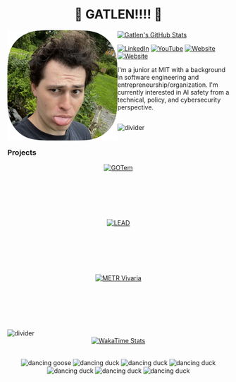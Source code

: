 <h1 align="center">🪿 GATLEN!!!! 🪿</h1>

<a href="https://github.com/GatlenCulp">
  <img align="left" src="./docs/profile-pic.png" width="250" height="250" alt="Profile Pic">
</a>

<a href="https://github.com/GatlenCulp">
  <img align="center" src="https://github-readme-stats.vercel.app/api?username=GatlenCulp&theme=dracula&border_radius=20&show_icons=true&rank_icon=percentile&hide_title=true&card_width=500px&hide_border=true" alt="Gatlen's GitHub Stats">
</a>

<p>
  <a href="https://www.linkedin.com/in/gatlen-culp/"><img src="https://img.shields.io/badge/💼%20LinkedIn-Gatlen%20Culp-0077B5?style=flat&logo=linkedin&logoColor=white" alt="LinkedIn"></a>
  <a href="https://www.youtube.com/@Hugernot"><img src="https://img.shields.io/badge/YouTube-hugz-FF0000?style=flat&logo=youtube&logoColor=white" alt="YouTube"></a>
  <a href="https://gatlen.me"><img src="https://img.shields.io/badge/🔗%20Website-gatlen.me-000000?style=flat&logoColor=white" alt="Website"></a>
  <a href="https://gatlen.me"><img src="https://img.shields.io/badge/Medium-Gatlen%20Culp-12100E?style=flat&logo=medium&logoColor=white" alt="Website"></a>
  
  
</p>

<p>I'm a junior at MIT with a background in software engineering and entrepreneurship/organization. I'm currently interested in AI safety from a technical, policy, and cybersecurity perspective.</p>

<img src="https://media3.giphy.com/media/v1.Y2lkPTc5MGI3NjExcGllOGJyczl6b3l4MmtlNG9hbW9nNXVoMXljcWtzcWdpZHZkbWJ5MiZlcD12MV9pbnRlcm5hbF9naWZfYnlfaWQmY3Q9Zw/AR1Ici6edfxkDgivPv/giphy.gif" alt="divider" style="width: 100%; height: 4px; margin: 15px 0;">

### Projects

<a href="https://github.com/GatlenCulp/gatlens-opinionated-template" style="display: flex; justify-content: center;">
  <img height=125 src="https://github-readme-stats.vercel.app/api/pin/?username=GatlenCulp&repo=gatlens-opinionated-template&theme=dracula&card_width=125&hide_border=true" alt="GOTem" />
</a>
<a href="https://github.com/GatlenCulp/embedding_translation" style="display: flex; justify-content: center;">
  <img height=125 src="https://github-readme-stats.vercel.app/api/pin/?username=GatlenCulp&repo=embedding_translation&theme=dracula&card_width=125&hide_border=true" alt="LEAD" />
</a>
<a href="https://github.com/GatlenCulp/vivaria" style="display: flex; justify-content: center;">
  <img height=125 src="https://github-readme-stats.vercel.app/api/pin/?username=GatlenCulp&repo=vivaria&theme=dracula&card_width=125&hide_border=true" alt="METR Vivaria" />
</a>

<img src="https://media3.giphy.com/media/v1.Y2lkPTc5MGI3NjExcGllOGJyczl6b3l4MmtlNG9hbW9nNXVoMXljcWtzcWdpZHZkbWJ5MiZlcD12MV9pbnRlcm5hbF9naWZfYnlfaWQmY3Q9Zw/AR1Ici6edfxkDgivPv/giphy.gif" alt="divider" style="width: 100%; height: 4px; margin: 15 0;">

<a href="https://github.com/GatlenCulp/" style="display: flex; justify-content: center;">
  <img src="https://github-readme-stats.vercel.app/api/wakatime?username=Gatlen&layout=compact&theme=dracula&border_radius=20&hide_border=true" alt="WakaTime Stats">
</a>

<br/>

<p style="text-align: center;">
<img src="https://media.tenor.com/To-m-xomKToAAAAM/goose-default-dance-dancing.gif" alt="dancing goose" style="height: 60px; width: 60px; object-fit: cover; vertical-align: middle;">
<img src="https://media.giphy.com/media/WGqRQcDTShkJi/giphy.gif" alt="dancing duck" style="height: 60px; width: 60px; object-fit: cover; vertical-align: middle;">
<img src="https://media.giphy.com/media/4EiGNSTfy4WC4/giphy.gif" alt="dancing duck" style="height: 60px; width: 60px; object-fit: cover; vertical-align: middle;">
<img src="https://media1.giphy.com/media/jt34LHEVIsbs0Qlbi2/giphy.gif" alt="dancing duck" style="height: 60px; width: 60px; object-fit: cover; vertical-align: middle;">
<img src="https://media.giphy.com/media/BFw8UdyN2eTahirZbx/giphy.gif" alt="dancing duck" style="height: 60px; width: 60px; object-fit: cover; vertical-align: middle;">
<img src="https://media.giphy.com/media/KvES8uAj11XeyhurG2/giphy.gif" alt="dancing duck" style="height: 60px; width: 60px; object-fit: cover; vertical-align: middle;">
<img src="https://media.tenor.com/view/duck-dance-happy-gif-25891437" alt="dancing duck" style="height: 60px; width: 60px; object-fit: cover; vertical-align: middle;">
</p>
